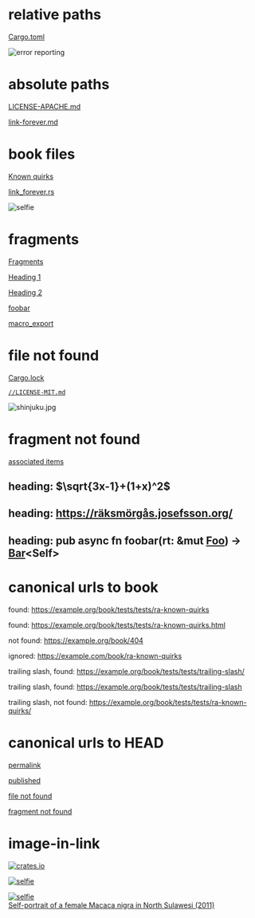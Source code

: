 # relative paths

[Cargo.toml](../../../../Cargo.toml)

![error reporting](../../../../docs/src/rustdoc-link/media/error-reporting.png)

# absolute paths

[LICENSE-APACHE.md](/LICENSE-APACHE.md)

[link-forever.md](/crates/mdbookkit/tests/tests/link-forever.md#absolute-paths)

# book files

[Known quirks](./ra-known-quirks.md)

[link_forever.rs](../link_forever.rs)

![selfie](Macaca_nigra_self-portrait_large.jpg)

# fragments

[Fragments](./link-forever.md#fragments)

[Heading 1](./link-forever.md#heading-sqrt3x-11x2)

[Heading 2](./link-forever.md#heading-httpsräksmörgåsjosefssonorg)

[foobar](#heading-pub-async-fn-foobarrt-mut-foo---barself)

[macro_export](./ra-known-quirks.md#macro_export)

# file not found

[Cargo.lock](../../Cargo.lock)

[`//LICENSE-MIT.md`](//LICENSE-MIT.md)

![shinjuku.jpg](shinjuku.jpg)

# fragment not found

[associated items](../tests/ra-known-quirks.md#associated_items_on_primitive_types)

## heading: $\sqrt{3x-1}+(1+x)^2$

## heading: <https://räksmörgås.josefsson.org/>

## heading: pub async fn foobar(rt: &mut [Foo]) -> [Bar]\<Self> <!-- omit from toc -->

# canonical urls to book

found: <https://example.org/book/tests/tests/ra-known-quirks>

found: <https://example.org/book/tests/tests/ra-known-quirks.html>

not found: <https://example.org/book/404>

ignored: <https://example.com/book/ra-known-quirks>

trailing slash, found: <https://example.org/book/tests/tests/trailing-slash/>

trailing slash, found: <https://example.org/book/tests/tests/trailing-slash>

trailing slash, not found: <https://example.org/book/tests/tests/ra-known-quirks/>

# canonical urls to HEAD

[permalink](https://github.com/lorem/ipsum/tree/HEAD/LICENSE-APACHE.md)

[published](https://github.com/lorem/ipsum/tree/HEAD/crates/mdbookkit/tests/tests/ra-known-quirks.md)

[file not found](https://github.com/lorem/ipsum/raw/HEAD/crates/mdbookkit/tests/tests/shinjuku.jpg)

[fragment not found](https://github.com/lorem/ipsum/tree/HEAD/crates/mdbookkit/tests/tests/ra-known-quirks.md#associated_items_on_primitive_types)

# image-in-link

[![crates.io](https://img.shields.io/crates/v/mdbookkit?style=flat-square)](https://crates.io/crates/mdbookkit)

[![selfie](/crates/mdbookkit/tests/tests/Macaca_nigra_self-portrait_large.jpg)](https://commons.wikimedia.org/wiki/File:Macaca_nigra_self-portrait_large.jpg)

[![selfie](/crates/mdbookkit/tests/tests/Macaca_nigra_self-portrait_large.jpg) <br> Self-portrait of a female Macaca nigra in North Sulawesi (2011)](/crates/mdbookkit/tests/tests/Macaca_nigra_self-portrait_large.jpg)

[Foo]: https://example.org
[Bar]: https://example.org

